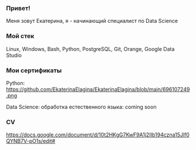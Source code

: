 ### Привет!
Меня зовут Екатерина, я - начинающий специалист по Data Science

### Мой стек
Linux, Windows, Bash, Python, PostgreSQL, Git, Orange, Google Data Studio

### Мои сертификаты
Python: https://github.com/EkaterinaElagina/EkaterinaElagina/blob/main/696107249.png

Data Science: обработка естественного языка:   coming soon

### CV
https://docs.google.com/document/d/10t2HKgG7KwF9A1j2IIb194czna15Jlf0QYNB7V-pO1s/edit#
<!--
**EkaterinaElagina/EkaterinaElagina** is a ✨ _special_ ✨ repository because its `README.md` (this file) appears on your GitHub profile.

Here are some ideas to get you started:

- 🔭 I’m currently working on ...
- 🌱 I’m currently learning ...
- 👯 I’m looking to collaborate on ...
- 🤔 I’m looking for help with ...
- 💬 Ask me about ...
- 📫 How to reach me: ...
- 😄 Pronouns: ...
- ⚡ Fun fact: ...
-->

